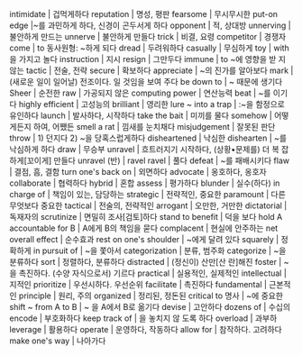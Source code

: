 intimidate			| 겁먹게하다
reputation			| 명성, 평판
fearsome			| 무시무시한
put-on edge 			|~를 과민하게 하다, 신경이 곤두서게 하다
opponent			| 적, 상대방
unnerving			| 불안하게 만드는
unnerve			| 불안하게 만들다
trick			| 비결, 요령
competitor			| 경쟁자
come			| to 동사원형: ~하게 되다
dread			| 두려워하다
casually			| 무심하게
toy			| with 을 가지고 놀다
instruction			| 지시
resign			| 그만두다
immune			| to ~에 영향을 받 지 않는
tactic			| 전술, 전략
secure			| 확보하다
appreciate			| ~의 진가를 알아보다
mark			| (새로운 일이 일어날) 전조이다. 일 것임을 보여 주다
be down to			| ~ 때문에 생기다
Sheer			| 순전한
raw			| 가공되지 않은
computing power			| 연산능력
beat			| ~를 이기다
highly efficient			| 고성능의
brilliant			| 영리한
lure ~ into a trap			|  :~을 함정으로 유인하다
launch			| 발사하다, 시작하다
take the bait			| 미끼를 물다
somehow			| 어떻게든지 하여, 어쨌든
smell a rat			| 낌새를 눈치채다
misjudgement			| 잘못된 판단
throw			| 1) 던지다 2) ~을 당혹스럽게하다
disheartened			| 낙심한
dishearten			| ~를 낙심하게 하다
draw			| 무승부
unravel			| 흐트러지기 시작하다, (상황•문제를) 더 복 잡하게[꼬이게] 만들다
unravel (반)		| ravel
ravel			| 풀다
defeat			| ~를 패배시키다
flaw			| 결점, 흠, 결함
turn one's back on			| 외면하다
advocate			| 옹호하다, 옹호자
collaborate			| 협력하다
hybrid			| 혼합
assess			| 평가하다
blunder			| 실수(하다)
in charge of			| 책임이 있는, 담당하는
strategic			| 전략적인, 중요한
paramount			| 다른 무엇보다 중요한
tactical			| 전술의, 전략적인
arrogant			| 오만한, 거만한
dictatorial			| 독재자의
scrutinize			| 면밀히 조사[검토]하다
stand to benefit			| 덕을 보다
hold A accountable for B			| A에게 B의 책임을 묻다
complacent			| 현실에 안주하는
net overall effect			| 순수효과
rest on one's shoulder			| ~에게 달려 있다
squarely			| 정확하게
in pursuit of			| ~을 쫓아서
categorization			| 분류, 범주화
categorize			| ~을 분류하다
sort			| 정렬하다, 분류하다
distracted			| (정신이) 산만[산 란]해진
foster			| ~을 촉진하다. (수양 자식으로서) 기르다
practical			| 실용적인, 실제적인
intellectual			| 지적인
prioritize			| 우선시하다. 우선순위
facilitate			| 촉진하다
fundamental			| 근본적인
principle			| 원리, 주의
organized			| 정리된, 정돈된
critical to 명사 		| ~에 중요한
shift ~ from A to B			| ~ 을 A에서 B로 옮기다
devise			| 고안하다
dozens of			| 수십의
encode			| 부호화하다
keep track of			| 을 놓치지 않 도록 하다
overload			| 과부하
leverage			| 활용하다
operate			| 운영하다, 작동하다
allow for			| 참작하다. 고려하다
make one's way			| 나아가다
